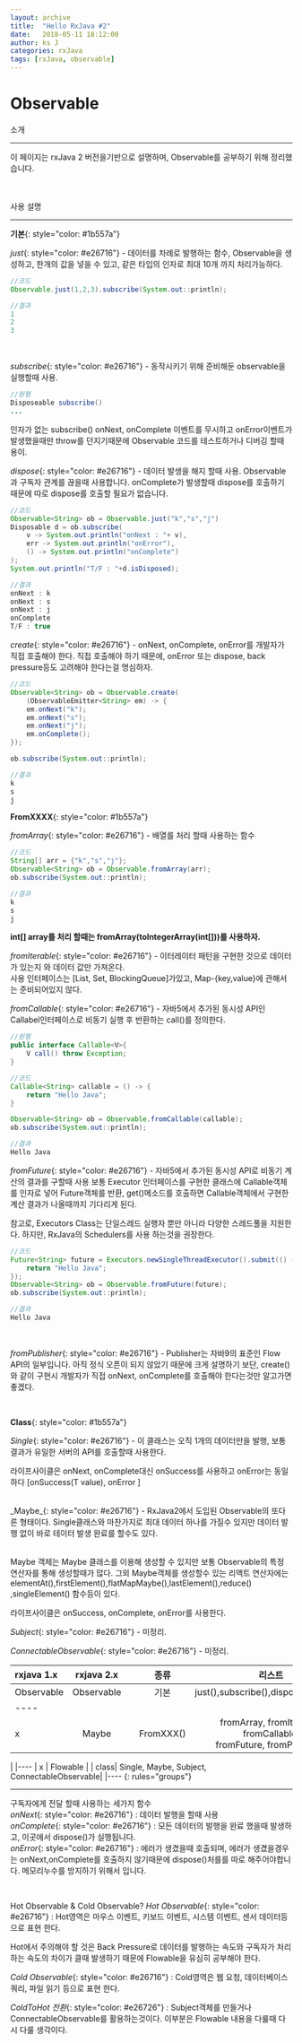 ```yaml
---
layout: archive
title:  "Hello RxJava #2"
date:   2018-05-11 18:12:00
author: ks J
categories: rxJava
tags: [rxJava, observable]
---
```

# Observable

소개
<hr/>
이 페이지는 rxJava 2 버전을기반으로 설명하며, Observable를 공부하기 위해 정리했습니다. 
<br/>
<br/>
<br/>

사용 설명
<hr/>

__기본__{: style="color: #1b557a"} <br >

_just_{: style="color: #e26716"} - 데이터를 차례로 발행하는 함수, Observable을 생성하고, 한개의 값을 넣을 수 있고, 같은 타입의 인자로 최대 10개 까지 처리가능하다. 
<br />

~~~ java
//코드
Observable.just(1,2,3).subscribe(System.out::println);
~~~


~~~ java
//결과
1
2
3
~~~

<br/>

_subscribe_{: style="color: #e26716"} - 동작시키기 위해 준비해둔 observable을 실행할때 사용.  <br >

~~~ java
//원형
Disposeable subscribe()
...
~~~

인자가 없는 subscribe() onNext, onComplete 이벤트를 무시하고 onError이벤트가 발생했을때만 throw를 던지기때문에 Observable 코드를 테스트하거나 디버깅 할때 용이.

_dispose_{: style="color: #e26716"} - 데이터 발생을 해지 할때 사용. Observable과 구독자 관계를 끊을때 사용합니다. onComplete가 발생할때 dispose를 호출하기 때문에 따로 dispose를 호출할 필요가 없습니다.
<br/>

~~~ java
//코드
Observable<String> ob = Observable.just("k","s","j")
Disposable d = ob.subscribe(
    v -> System.out.println("onNext : "+ v),
    err -> System.out.println("onError"),
    () -> System.out.println("onComplete")
);
System.out.println("T/F : "+d.isDisposed);
~~~

~~~ java
//결과
onNext : k
onNext : s
onNext : j
onComplete
T/F : true
~~~

_create_{: style="color: #e26716"} -  onNext, onComplete, onError를 개발자가 직접 호출해야 한다. 
직접 호출해야 하기 때문에, onError 또는 dispose, back pressure등도 고려해야 한다는걸 명심하자.
<br >

~~~ java
//코드
Observable<String> ob = Observable.create(
    (ObservableEmitter<String> em) -> {
    em.onNext("k");
    em.onNext("s");
    em.onNext("j");
    em.onComplete();
});

ob.subscribe(System.out::println);
~~~

~~~ java
//결과
k
s
j
~~~


__FromXXXX__{: style="color: #1b557a"} <br >

_fromArray_{: style="color: #e26716"} - 배열를 처리 할때 사용하는 함수<br >

~~~ java
//코드
String[] arr = {"k","s","j"};
Observable<String> ob = Observable.fromArray(arr);
ob.subscribe(System.out::println);
~~~

~~~ java
//결과
k
s
j
~~~

<strong>int[] array를 처리 할때는 fromArray(toIntegerArray(int[]))를 사용하자.</strong>

_fromIterable_{: style="color: #e26716"} - 이터레이터 패턴을 구현한 것으로 데이터가 있는지 와 데이터 값만 가져온다.<br >
사용 인터페이스는 [List, Set, BlockingQueue]가있고, Map-{key,value}에 관해서는 준비되어있지 않다. 


_fromCallable_{: style="color: #e26716"} - 자바5에서 추가된 동시성 API인 Callabel인터페이스로 비동기 실행 후 반환하는 call()를 정의한다.<br >

~~~ java
//원형
public interface Callable<V>{
    V call() throw Exception;
}
~~~

~~~ java
//코드
Callable<String> callable = () -> {
    return "Hello Java";
}

Observable<String> ob = Observable.fromCallable(callable);
ob.subscribe(System.out::println);
~~~

~~~ java
//결과
Hello Java
~~~

_fromFuture_{: style="color: #e26716"} - 자바5에서 추가된 동시성 API로 비동기 계산의 결과를 구할때 사용
보통 Executor 인터페이스를 구현한 클래스에 Callable객체를 인자로 넣어 Future객체를 반환, get()메소드를 호출하면 Callable객체에서 구현한 계산 결과가 나올때까지 기다리게 된다.

참고로, Executors Class는 단일스레드 실행자 뿐만 아니라 다양한 스레드풀을 지원한다. 하지만, RxJava의 Schedulers를 사용
하는것을 권장한다. 


~~~ java
//코드
Future<String> future = Executors.newSingleThreadExecutor().submit(() ->{
    return "Hello Java";
});
Observable<String> ob = Observable.fromFuture(future);
ob.subscribe(System.out::println);
~~~

~~~ java
//결과
Hello Java
~~~

<br >

_fromPublisher_{: style="color: #e26716"} - Publisher는 자바9의 표준인 Flow API의 일부입니다. 
아직 정식 오픈이 되지 않았기 때문에 크게 설명하기 보단, create()와 같이 구현시 개발자가 직접 onNext, onComplete를 
호출해야 한다는것만 알고가면 좋겠다. 

<br >

__Class__{: style="color: #1b557a"} <br >

_Single_{: style="color: #e26716"} - 이 클래스는 오직 1개의 데이터만을 발행, 보통 결과가 유일한 서버의 API를 호출할때 사용한다. 
<br />

라이프사이클은 onNext, onComplete대신 onSuccess를 사용하고 onError는 동일하다 [onSuccess(T value), onError ]

<br />
_Maybe_{: style="color: #e26716"} - RxJava2에서 도입된 Observable의 또다른 형태이다. Single클래스와 마찬가지로
최대 데이터 하나를 가질수 있지만 데이터 발행 없이 바로 테이터 발생 완료를 할수도 있다. <br >
<br />

Maybe 객체는 Maybe 클래스를 이용해 생성할 수 있지만 보통 Observable의 특정 연산자를 통해 생성할때가 많다. 
그외 Maybe객체를 생성할수 있는 리액트 연산자에는 elementAt(),firstElement(),flatMapMaybe(),lastElement(),reduce()
,singleElement() 함수등이 있다. 
<br >

라이프사이클은 onSuccess, onComplete, onError를 사용한다. 

_Subject_{: style="color: #e26716"} - 미정리.<br >


_ConnectableObservable_{: style="color: #e26716"} - 미정리.<br >



| rxjava 1.x | rxjava 2.x|    | 종류 | 리스트 | 
|:--------|:-------:|:-------:|:-------:|:-------:|
| Observable  | Observable  | | 기본 | just(),subscribe(),dispose(),create() | 
|----
|  x  | Maybe  |              | FromXXX() | fromArray, fromIterable, fromCallable,<br/> fromFuture, fromPublisher
 | 
|----
|  x  | Flowable  |           | class| Single, Maybe, Subject, ConnectableObservable| 
|----
{: rules="groups"}


<hr/>

구독자에게 전달 할때 사용하는 세가지 함수<br/>
_onNext_{: style="color: #e26716"} : 데이터 발행을 할때 사용<br/>
_onComplete_{: style="color: #e26716"} : 모든 데이터의 발행을 완료 했을때 발생하고, 이곳에서 dispose()가 실행됩니다. <br/>
_onError_{: style="color: #e26716"} : 에러가 생겼을때 호출되며, 에러가 생겼을경우는 onNext,onComplete를 호출하지 않기때문에 dispose()처를를 따로 해주어야합니다. 메모리누수를 방지하기 위해서 입니다.<br/>

<br/>

Hot Observable & Cold Observable? 
_Hot Observable_{: style="color: #e26716"} :  Hot영역은 마우스 이벤트, 키보드 이벤트, 시스템 이벤트, 센서 데이터등으로 표현 한다.<br/>

Hot에서 주의해야 할 것은 Back Pressure로 데이터를 발행하는 속도와 구독자가 처리하는 속도의 차이가 클때 발생하기 때문에 Flowable을 유심히 공부해야 한다. 

_Cold Observable_{: style="color: #e26716"} : Cold영역은 웹 요청, 데이터베이스 쿼리,  파일 읽기 등으로 표현 한다. <br/>

_ColdToHot 전환_{: style="color: #e26726"} : Subject객체를 만들거나 ConnectableObservable를 활용하는것이다. 이부분은 
Flowable 내용을 다룰때 다시 다룰 생각이다. 

<br/>
